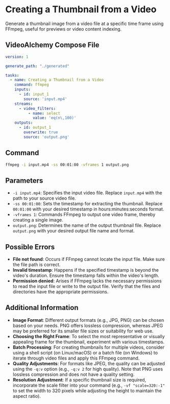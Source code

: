 # Creating a Thumbnail from a Video

Generate a thumbnail image from a video file at a specific time frame using FFmpeg, useful for previews or video content indexing.

## VideoAlchemy Compose File

```yaml
version: 1

generate_path: "./generated"

tasks:
  - name: Creating a Thumbnail from a Video
    command: ffmpeg
    inputs:
      - id: input_1
        source: 'input.mp4'
    streams:
      - video_filters:
          - name: select
            value: 'eq(n\,100)'
    outputs:
      - id: output_1
        overwrite: true
        source: 'output.png'
```

## Command

```bash
ffmpeg -i input.mp4 -ss 00:01:00 -vframes 1 output.png
```

## Parameters

- `-i input.mp4`: Specifies the input video file. Replace `input.mp4` with the path to your source video file.
- `-ss 00:01:00`: Sets the timestamp for extracting the thumbnail. Replace `00:01:00` with your desired timestamp in hours:minutes:seconds format.
- `-vframes 1`: Commands FFmpeg to output one video frame, thereby creating a single image.
- `output.png`: Determines the name of the output thumbnail file. Replace `output.png` with your desired output file name and format.

## Possible Errors

- **File not found**: Occurs if FFmpeg cannot locate the input file. Make sure the file path is correct.
- **Invalid timestamp**: Happens if the specified timestamp is beyond the video's duration. Ensure the timestamp falls within the video's length.
- **Permission denied**: Arises if FFmpeg lacks the necessary permissions to read the input file or write to the output file. Verify that the files and directories have the appropriate permissions.

## Additional Information

- **Image Format**: Different output formats (e.g., JPG, PNG) can be chosen based on your needs. PNG offers lossless compression, whereas JPEG may be preferred for its smaller file sizes or suitability for web use.
- **Choosing the Right Frame**: To select the most representative or visually appealing frame for the thumbnail, experiment with various timestamps.
- **Batch Processing**: For creating thumbnails for multiple videos, consider using a shell script (on Linux/macOS) or a batch file (on Windows) to iterate through video files and apply this FFmpeg command.
- **Quality Adjustments**: For formats like JPEG, the quality can be adjusted using the `-q:v` option (e.g., `-q:v 2` for high quality). Note that PNG uses lossless compression and does not have a quality setting.
- **Resolution Adjustment**: If a specific thumbnail size is required, incorporate the scale filter into your command (e.g., `-vf "scale=320:-1"` to set the width to 320 pixels while adjusting the height to maintain the aspect ratio).
